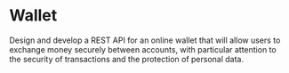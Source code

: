 # Wallet
Design and develop a REST API for an online wallet that will allow users to exchange money securely between accounts, with particular attention to the security of transactions and the protection of personal data.
